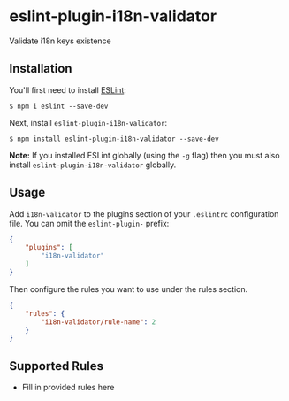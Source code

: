 # eslint-plugin-i18n-validator

Validate i18n keys existence

## Installation

You'll first need to install [ESLint](http://eslint.org):

```
$ npm i eslint --save-dev
```

Next, install `eslint-plugin-i18n-validator`:

```
$ npm install eslint-plugin-i18n-validator --save-dev
```

**Note:** If you installed ESLint globally (using the `-g` flag) then you must also install `eslint-plugin-i18n-validator` globally.

## Usage

Add `i18n-validator` to the plugins section of your `.eslintrc` configuration file. You can omit the `eslint-plugin-` prefix:

```json
{
    "plugins": [
        "i18n-validator"
    ]
}
```


Then configure the rules you want to use under the rules section.

```json
{
    "rules": {
        "i18n-validator/rule-name": 2
    }
}
```

## Supported Rules

* Fill in provided rules here





